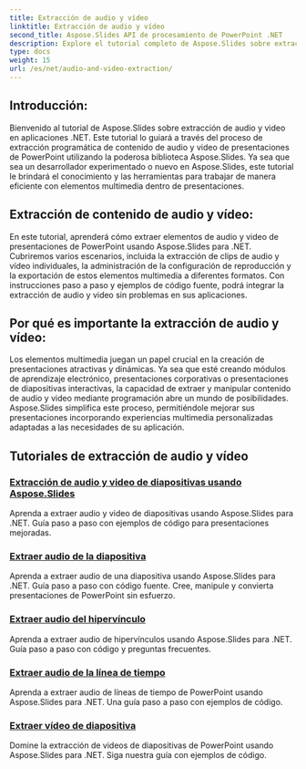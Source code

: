 ```yaml
---
title: Extracción de audio y vídeo
linktitle: Extracción de audio y vídeo
second_title: Aspose.Slides API de procesamiento de PowerPoint .NET
description: Explore el tutorial completo de Aspose.Slides sobre extracción de audio y video en aplicaciones .NET. Aprenda a extraer y manipular mediante programación elementos multimedia de presentaciones de PowerPoint.
type: docs
weight: 15
url: /es/net/audio-and-video-extraction/
---
```


## Introducción:

Bienvenido al tutorial de Aspose.Slides sobre extracción de audio y video en aplicaciones .NET. Este tutorial lo guiará a través del proceso de extracción programática de contenido de audio y video de presentaciones de PowerPoint utilizando la poderosa biblioteca Aspose.Slides. Ya sea que sea un desarrollador experimentado o nuevo en Aspose.Slides, este tutorial le brindará el conocimiento y las herramientas para trabajar de manera eficiente con elementos multimedia dentro de presentaciones.

## Extracción de contenido de audio y vídeo:

En este tutorial, aprenderá cómo extraer elementos de audio y video de presentaciones de PowerPoint usando Aspose.Slides para .NET. Cubriremos varios escenarios, incluida la extracción de clips de audio y vídeo individuales, la administración de la configuración de reproducción y la exportación de estos elementos multimedia a diferentes formatos. Con instrucciones paso a paso y ejemplos de código fuente, podrá integrar la extracción de audio y video sin problemas en sus aplicaciones.

## Por qué es importante la extracción de audio y vídeo:

Los elementos multimedia juegan un papel crucial en la creación de presentaciones atractivas y dinámicas. Ya sea que esté creando módulos de aprendizaje electrónico, presentaciones corporativas o presentaciones de diapositivas interactivas, la capacidad de extraer y manipular contenido de audio y video mediante programación abre un mundo de posibilidades. Aspose.Slides simplifica este proceso, permitiéndole mejorar sus presentaciones incorporando experiencias multimedia personalizadas adaptadas a las necesidades de su aplicación.

## Tutoriales de extracción de audio y vídeo
### [Extracción de audio y video de diapositivas usando Aspose.Slides](./audio-and-video-extraction/)
Aprenda a extraer audio y video de diapositivas usando Aspose.Slides para .NET. Guía paso a paso con ejemplos de código para presentaciones mejoradas.
### [Extraer audio de la diapositiva](./extract-audio/)
Aprenda a extraer audio de una diapositiva usando Aspose.Slides para .NET. Guía paso a paso con código fuente. Cree, manipule y convierta presentaciones de PowerPoint sin esfuerzo.
### [Extraer audio del hipervínculo](./extract-audio-from-hyperlink/)
Aprenda a extraer audio de hipervínculos usando Aspose.Slides para .NET. Guía paso a paso con código y preguntas frecuentes.
### [Extraer audio de la línea de tiempo](./extract-audio-from-timeline/)
Aprenda a extraer audio de líneas de tiempo de PowerPoint usando Aspose.Slides para .NET. Una guía paso a paso con ejemplos de código.
### [Extraer vídeo de diapositiva](./extract-video/)
Domine la extracción de videos de diapositivas de PowerPoint usando Aspose.Slides para .NET. Siga nuestra guía con ejemplos de código.